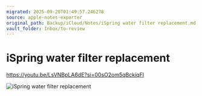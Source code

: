 ```yaml
---
migrated: 2025-09-20T01:49:57.246278
source: apple-notes-exporter
original_path: Backup/iCloud/Notes/iSpring water filter replacement.md
vault_folder: Inbox/to-review
---
```

# iSpring water filter replacement # 

https://youtu.be/LsVNBpLA6dE?si=00sO2om5qBckiqFl

![iSpring water filter replacement](images/iSpring%20water%20filter%20replacement.jpeg)

